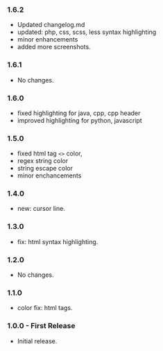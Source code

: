 ### 1.6.2
* Updated changelog.md
* updated: php, css, scss, less syntax highlighting
* minor enhancements
* added more screenshots.

### 1.6.1
* No changes.

### 1.6.0
* fixed highlighting for java, cpp, cpp header
* improved highlighting for python, javascript

### 1.5.0
* fixed html tag `<>` color,
* regex string color
* string escape color
* minor enchancements

### 1.4.0
* new: cursor line.

### 1.3.0
* fix: html syntax highlighting.

### 1.2.0
* No changes.

### 1.1.0
* color fix: html tags.

### 1.0.0 - First Release
* Initial release.
